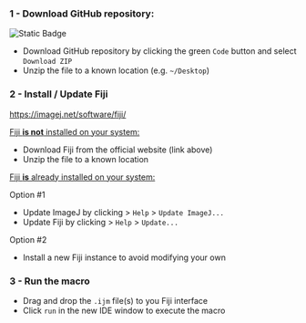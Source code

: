 ### 1 - Download GitHub repository: 
![Static Badge](https://img.shields.io/badge/%20Code%20-%20blue?color=rgb(30%2C%20135%2C%2060))
- Download GitHub repository by clicking the green `Code` button and select `Download ZIP`
- Unzip the file to a known location (e.g. `~/Desktop`)

### 2 - Install / Update Fiji
https://imagej.net/software/fiji/  

<ins>Fiji **is not** installed on your system:</ins>

- Download Fiji from the official website (link above)
- Unzip the file to a known location

<ins>Fiji **is** already installed on your system:</ins>

Option #1
- Update ImageJ by clicking > `Help` > `Update ImageJ...`
- Update Fiji by clicking > `Help` > `Update...`

Option #2
- Install a new Fiji instance to avoid modifying your own

### 3 - Run the macro
- Drag and drop the `.ijm` file(s) to you Fiji interface
- Click `run` in the new IDE window to execute the macro